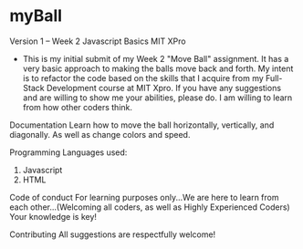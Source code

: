 # myBall

Version 1 – Week 2 Javascript Basics MIT XPro

* This is my initial submit of my Week 2 "Move Ball" assignment.  It has a very basic approach to making the balls move back and forth.  My intent is to refactor the code based on the skills that I acquire from my Full-Stack Development course at MIT Xpro.  If you have any suggestions and are willing to show me your abilities, please do.  I am willing to learn from how other coders think.

Documentation
Learn how to move the ball horizontally, vertically, and diagonally.  As well as change colors and speed.

Programming Languages used:
1) Javascript
2) HTML

Code of conduct
For learning purposes only...We are here to learn from each other...(Welcoming all coders, as well as Highly Experienced Coders) Your knowledge is key!

Contributing
All suggestions are respectfully welcome!
